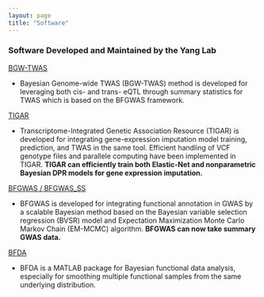 ```yaml
---
layout: page
title: "Software"
---
```


### Software Developed and Maintained by the Yang Lab

<a class="btn btn-primary"
href="https://github.com/yanglab-emory/BGW-TWAS"
role="button">BGW-TWAS</a>

* Bayesian Genome-wide TWAS (BGW-TWAS) method is developed for leveraging both cis- and trans- eQTL through summary statistics for TWAS which is based on the BFGWAS framework. 


<a class="btn btn-primary"
href="https://github.com/yanglab-emory/TIGAR"
role="button">TIGAR</a>

* Transcriptome-Integrated Genetic Association Resource (TIGAR) is developed for integrating gene-expression imputation model training, prediction, and TWAS in the same tool. Efficient handling of VCF genotype files and parallele computing have been implemented in TIGAR. **TIGAR can efficiently train both Elastic-Net and nonparametric Bayesian DPR models for gene expression imputation.**


<a class="btn btn-primary"
href="https://github.com/yjingj/BFGWAS_SS"
role="button">BFGWAS / BFGWAS_SS</a>

* BFGWAS is developed for integrating functional annotation in GWAS by a scalable Bayesian method based on the Bayesian variable selection regression (BVSR) model and Expectation Maximization Monte Carlo Markov Chain (EM-MCMC) algorithm. **BFGWAS can now take summary GWAS data.**


<a class="btn btn-primary"
href="https://github.com/yanglab-emory/BFDA"
role="button">BFDA</a>

* BFDA is a MATLAB package for Bayesian functional data analysis, especially for smoothing multiple functional samples from the same underlying distribution. 





